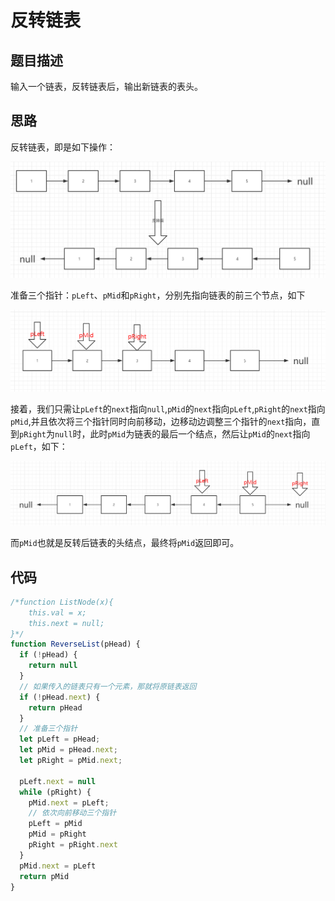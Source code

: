 # 反转链表

## 题目描述

输入一个链表，反转链表后，输出新链表的表头。

## 思路

反转链表，即是如下操作：

![1587011517421](./1.png)

准备三个指针：`pLeft`、`pMid`和`pRight`，分别先指向链表的前三个节点，如下

![1587011621518](./2.png)

接着，我们只需让`pLeft`的`next`指向`null`,`pMid`的`next`指向`pLeft`,`pRight`的`next`指向`pMid`,并且依次将三个指针同时向前移动，边移动边调整三个指针的`next`指向，直到`pRight`为`null`时，此时`pMid`为链表的最后一个结点，然后让`pMid`的`next`指向`pLeft`，如下：

![1587012059332](./3.png)

而`pMid`也就是反转后链表的头结点，最终将`pMid`返回即可。

## 代码

```javascript
/*function ListNode(x){
    this.val = x;
    this.next = null;
}*/
function ReverseList(pHead) {
  if (!pHead) {
    return null
  }
  // 如果传入的链表只有一个元素，那就将原链表返回
  if (!pHead.next) {
    return pHead
  }
  // 准备三个指针
  let pLeft = pHead;
  let pMid = pHead.next;
  let pRight = pMid.next;

  pLeft.next = null
  while (pRight) {
    pMid.next = pLeft;
    // 依次向前移动三个指针
    pLeft = pMid
    pMid = pRight
    pRight = pRight.next
  }
  pMid.next = pLeft
  return pMid
}
```

